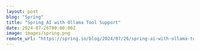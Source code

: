 ```yaml
---
layout: post
blog: "Spring"
title: "Spring AI with Ollama Tool Support"
date: 2024-07-26T00:00:00Z
image: images/spring.png
remote_url: "https://spring.io/blog/2024/07/26/spring-ai-with-ollama-tool-support"
---
```


